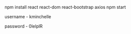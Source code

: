 npm install react react-dom react-bootstrap axios
npm start

username - kminchelle

password - 0lelplR


